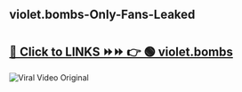 
 ## violet.bombs-Only-Fans-Leaked

# <h2><a href="https://clipsfans.com/violet.bombs&ref=git">🔗 Click to LINKS ⏩⏩ 👉 🟢 violet.bombs </a></h2>

<a href="https://clipsfans.com/violet.bombs&ref=git" rel="nofollow" data-target="animated-image.originalLink"><img src="https://i.ibb.co.com/xMMVF88/686577567.gif" alt="Viral Video Original" style="max-width: 100%; display: inline-block;" data-target="animated-image.originalImage"></a>
